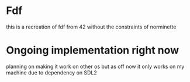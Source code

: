 # Fdf
this is a recreation of fdf from 42 without the constraints of norminette

# Ongoing implementation right now
planning on making it work on other os
but as off now it only works on my machine due to dependency on SDL2
